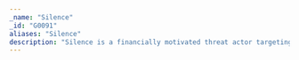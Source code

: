 ```yaml
---
_name: "Silence"
_id: "G0091"
aliases: "Silence"
description: "Silence is a financially motivated threat actor targeting financial institutions in different countries. The group was first seen in June 2016. Their main targets reside in Russia, Ukraine, Belarus, Azerbaijan, Poland and Kazakhstan. They compromised various banking systems, including the Russian Central Bank's Automated Workstation Client, ATMs, and card processing. "
---
```

